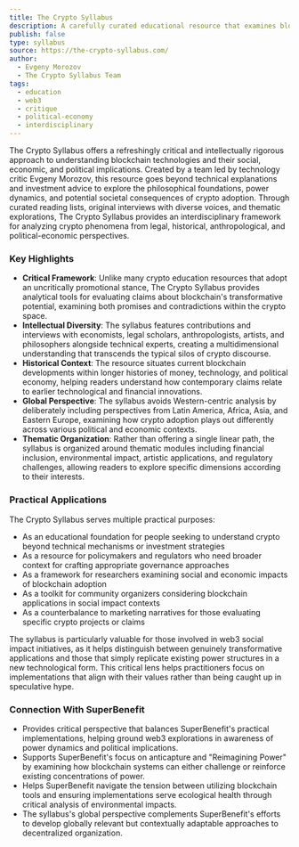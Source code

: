 ```yaml
---
title: The Crypto Syllabus
description: A carefully curated educational resource that examines blockchain technologies, cryptocurrencies, and Web3 through critical interdisciplinary perspectives beyond typical techno-optimist narratives.
publish: false
type: syllabus
source: https://the-crypto-syllabus.com/
author:
  - Evgeny Morozov
  - The Crypto Syllabus Team
tags:
  - education
  - web3
  - critique
  - political-economy
  - interdisciplinary
---
```


The Crypto Syllabus offers a refreshingly critical and intellectually rigorous approach to understanding blockchain technologies and their social, economic, and political implications. Created by a team led by technology critic Evgeny Morozov, this resource goes beyond technical explanations and investment advice to explore the philosophical foundations, power dynamics, and potential societal consequences of crypto adoption. Through curated reading lists, original interviews with diverse voices, and thematic explorations, The Crypto Syllabus provides an interdisciplinary framework for analyzing crypto phenomena from legal, historical, anthropological, and political-economic perspectives.

### Key Highlights
- **Critical Framework**: Unlike many crypto education resources that adopt an uncritically promotional stance, The Crypto Syllabus provides analytical tools for evaluating claims about blockchain's transformative potential, examining both promises and contradictions within the crypto space.
- **Intellectual Diversity**: The syllabus features contributions and interviews with economists, legal scholars, anthropologists, artists, and philosophers alongside technical experts, creating a multidimensional understanding that transcends the typical silos of crypto discourse.
- **Historical Context**: The resource situates current blockchain developments within longer histories of money, technology, and political economy, helping readers understand how contemporary claims relate to earlier technological and financial innovations.
- **Global Perspective**: The syllabus avoids Western-centric analysis by deliberately including perspectives from Latin America, Africa, Asia, and Eastern Europe, examining how crypto adoption plays out differently across various political and economic contexts.
- **Thematic Organization**: Rather than offering a single linear path, the syllabus is organized around thematic modules including financial inclusion, environmental impact, artistic applications, and regulatory challenges, allowing readers to explore specific dimensions according to their interests.

### Practical Applications

The Crypto Syllabus serves multiple practical purposes:

- As an educational foundation for people seeking to understand crypto beyond technical mechanisms or investment strategies
- As a resource for policymakers and regulators who need broader context for crafting appropriate governance approaches
- As a framework for researchers examining social and economic impacts of blockchain adoption
- As a toolkit for community organizers considering blockchain applications in social impact contexts
- As a counterbalance to marketing narratives for those evaluating specific crypto projects or claims

The syllabus is particularly valuable for those involved in web3 social impact initiatives, as it helps distinguish between genuinely transformative applications and those that simply replicate existing power structures in a new technological form. This critical lens helps practitioners focus on implementations that align with their values rather than being caught up in speculative hype.

### Connection With SuperBenefit

- Provides critical perspective that balances SuperBenefit's practical implementations, helping ground web3 explorations in awareness of power dynamics and political implications.
- Supports SuperBenefit's focus on anticapture and "Reimagining Power" by examining how blockchain systems can either challenge or reinforce existing concentrations of power.
- Helps SuperBenefit navigate the tension between utilizing blockchain tools and ensuring implementations serve ecological health through critical analysis of environmental impacts.
- The syllabus's global perspective complements SuperBenefit's efforts to develop globally relevant but contextually adaptable approaches to decentralized organization.